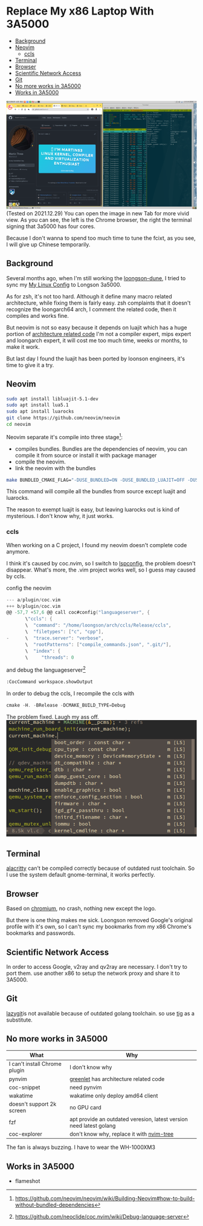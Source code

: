 # Replace My x86 Laptop With 3A5000

<!-- vim-markdown-toc GitLab -->

- [Background](#background)
- [Neovim](#neovim)
  - [ccls](#ccls)
- [Terminal](#terminal)
- [Browser](#browser)
- [Scientific Network Access](#scientific-network-access)
- [Git](#git)
- [No more works in 3A5000](#no-more-works-in-3a5000)
- [Works in 3A5000](#works-in-3a5000)

<!-- vim-markdown-toc -->
![](../img/3a5000.png)
(Tested on 2021.12.29)
You can open the image in new Tab for more vivid view.
As you can see, the left is the Chrome browser, the right the terminal signing that 3a5000 has four cores.


Because I don't wanna to spend too much time to tune the fcixt, as you see, I will give up Chinese temporarily.
## Background
Several months ago, when I'm still working the [loongson-dune](https://github.com/Martins3/loongson-dune), I tried to
sync my [My Linux Config](https://github.com/Martins3/My-Linux-Config) to Longson 3a5000.

As for zsh, it's not too hard. Although it define many macro related architecture, while fixing them is fairly easy.
zsh complaints that it doesn't recognize the loongarch64 arch, I comment the related code, then it compiles and works fine.

But neovim is not so easy because it depends on luajit which has a huge portion of [architecture related code](https://github.com/LuaJIT/LuaJIT/blob/v2.1/src/vm_mips64.dasc)
I'm not a compiler expert, mips expert and loongarch expert, it will cost me too much time, weeks or months, to make it work.

But last day I found the luajit has been ported by loonson engineers, it's time to give it a try.

## Neovim
```sh
sudo apt install libluajit-5.1-dev
sudo apt install lua5.1
sudo apt install luarocks
git clone https://github.com/neovim/neovim
cd neovim
```

Neovim separate it's compile into three stage[^1]:
- compiles bundles. Bundles are the dependencies of neovim, you can compile it from source or install it with package manager
- compile the neovim.
- link the neovim with the bundles

```sh
make BUNDLED_CMAKE_FLAG="-DUSE_BUNDLED=ON -DUSE_BUNDLED_LUAJIT=OFF -DUSE_BUNDLED_LUAROCKS=OFF" CMAKE_BUILD_TYPE=Release
```
This command will compile all the bundles from source except luajit and luarocks.

The reason to exempt luajit is easy, but leaving luarocks out is kind of mysterious. I don't know why, it just works.
### ccls
When working on a C project, I found my neovim doesn't complete code anymore.

I think it's caused by coc.nvim, so I switch to [lspconfig](https://github.com/neovim/nvim-lspconfig), 
the problem doesn't disappear. What's more, the .vim project works well, so I guess may caused by ccls.

config the neovim
```c
--- a/plugin/coc.vim
+++ b/plugin/coc.vim
@@ -57,7 +57,6 @@ call coc#config("languageserver", {
       \"ccls": {
       \  "command": "/home/loongson/arch/ccls/Release/ccls",
       \  "filetypes": ["c", "cpp"],
-      \  "trace.server": "verbose",
       \  "rootPatterns": ["compile_commands.json", ".git/"],
       \  "index": {
       \     "threads": 0
```
and debug the languageserver[^3]
```txt
:CocCommand workspace.showOutput
```
In order to debug the ccls, I recompile the ccls with
```c
cmake -H. -BRelease -DCMAKE_BUILD_TYPE=Debug
```
The problem fixed. Laugh my ass off.
![](../img/3a5000-nvim-cmp.png)

## Terminal
[alacritty](https://github.com/alacritty/alacritty) can't be compiled correctly because of outdated rust toolchain.
So I use the system default gnome-terminal, it works perfectly.

## Browser
Based on [chromium](https://www.chromium.org/), no crash, nothing new except the logo.

But there is one thing makes me sick. Loongson removed Google's original profile with it's own, so I can't sync my bookmarks from my x86 Chrome's bookmarks and passwords.
## Scientific Network Access
In order to access Google, v2ray and qv2ray are necessary.
I don't try to port them. use another x86 to setup the network proxy and share it to 3A5000.

## Git
[lazygit](https://github.com/jesseduffield/lazygit)is not available because of outdated golang toolchain.
so use [tig](https://jonas.github.io/tig/doc/tig.1.html) as a substitute.

## No more works in 3A5000

| What                          | Why                                                                                      |
|-------------------------------|------------------------------------------------------------------------------------------|
| I can't install Chrome plugin | I don't know why                                                                         |
| pynvim                        | [greenlet](https://github.com/python-greenlet/greenlet) has architecture related code    |
| coc-snippet                   | need pynvim                                                                                     |
| wakatime                      | wakatime only deploy amd64 client                                                        |
| doesn't support 2k screen     | no GPU card                                                                              |
| fzf                           | apt provide an outdated veresion, latest version need latest golang                      |
| coc-explorer                  | don't know why, replace it with [nvim-tree](https://github.com/kyazdani42/nvim-tree.lua) |

The fan is always buzzing. I have to wear the WH-1000XM3

## Works in 3A5000
- flameshot

[^1]: https://github.com/neovim/neovim/wiki/Building-Neovim#how-to-build-without-bundled-dependencies
[^2]: https://martins3.github.io/gfw.html#share-proxy-cross-lan
[^3]: https://github.com/neoclide/coc.nvim/wiki/Debug-language-server
